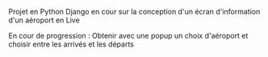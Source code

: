 Projet en Python Django en cour sur la conception d'un écran d'information d'un aéroport en Live

En cour de progression : Obtenir avec une popup un choix d'aéroport et choisir entre les arrivés et les départs
